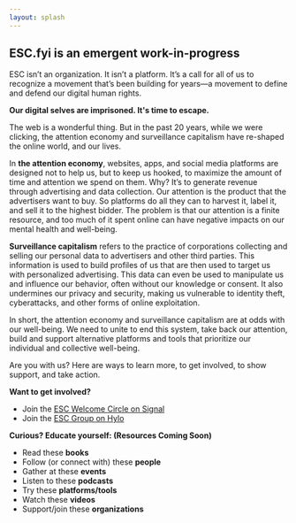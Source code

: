 ```yaml
---
layout: splash
---
```


## ESC.fyi is an emergent work-in-progress

ESC isn’t an organization. It isn’t a platform. It’s a call for all of us to recognize a movement that’s been building for years—a movement to define and defend our digital human rights.  

**Our digital selves are imprisoned. It's time to escape.**  

The web is a wonderful thing. But in the past 20 years, while we were clicking, the attention economy and surveillance capitalism have re-shaped the online world, and our lives.  

In **the attention economy**, websites, apps, and social media platforms are designed not to help us, but to keep us hooked, to maximize the amount of time and attention we spend on them. Why? It’s to generate revenue through advertising and data collection. Our attention is the product that the advertisers want to buy. So platforms do all they can to harvest it, label it, and sell it to the highest bidder. The problem is that our attention is a finite resource, and too much of it spent online can have negative impacts on our mental health and well-being.  

**Surveillance capitalism** refers to the practice of corporations collecting and selling our personal data to advertisers and other third parties. This information is used to build profiles of us that are then used to target us with personalized advertising. This data can even be used to manipulate us and influence our behavior, often without our knowledge or consent. It also undermines our privacy and security, making us vulnerable to identity theft, cyberattacks, and other forms of online exploitation.  

In short, the attention economy and surveillance capitalism are at odds with our well-being. We need to unite to end this system, take back our attention, build and support alternative platforms and tools that prioritize our individual and collective well-being.  

Are you with us? Here are ways to learn more, to get involved, to show support, and take action.  

**Want to get involved?**

* Join the [ESC Welcome Circle on Signal](https://signal.group/#CjQKIPyWMZooMpUSfodgttqiQP7ZbPiAGBhg0Aw4PIuvIU0REhDmRYuwvQEY2_q-swgxgH0L)
* Join the [ESC Group on Hylo](https://www.hylo.com/groups/esc/join/winRiQdDOZ)

**Curious? Educate yourself: (Resources Coming Soon)**

*   Read these **books**  
*   Follow (or connect with) these **people**      
*   Gather at these **events**
*   Listen to these **podcasts**
*   Try these **platforms/tools**
*   Watch these **videos**
*   Support/join these **organizations**  

